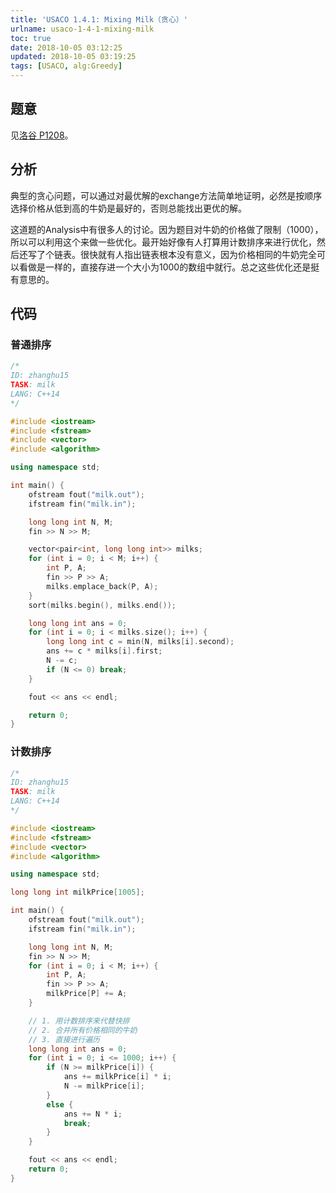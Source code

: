 ```yaml
---
title: 'USACO 1.4.1: Mixing Milk（贪心）'
urlname: usaco-1-4-1-mixing-milk
toc: true
date: 2018-10-05 03:12:25
updated: 2018-10-05 03:19:25
tags: [USACO, alg:Greedy]
---
```


## 题意

见[洛谷 P1208](https://www.luogu.org/problemnew/show/P1208)。

## 分析

典型的贪心问题，可以通过对最优解的exchange方法简单地证明，必然是按顺序选择价格从低到高的牛奶是最好的，否则总能找出更优的解。

这道题的Analysis中有很多人的讨论。因为题目对牛奶的价格做了限制（1000），所以可以利用这个来做一些优化。最开始好像有人打算用计数排序来进行优化，然后还写了个链表。很快就有人指出链表根本没有意义，因为价格相同的牛奶完全可以看做是一样的，直接存进一个大小为1000的数组中就行。总之这些优化还是挺有意思的。

## 代码

### 普通排序

```cpp
/*
ID: zhanghu15
TASK: milk
LANG: C++14
*/

#include <iostream>
#include <fstream>
#include <vector>
#include <algorithm>

using namespace std;

int main() {
    ofstream fout("milk.out");
    ifstream fin("milk.in");

    long long int N, M;
    fin >> N >> M;

    vector<pair<int, long long int>> milks;
    for (int i = 0; i < M; i++) {
        int P, A;
        fin >> P >> A;
        milks.emplace_back(P, A);
    }
    sort(milks.begin(), milks.end());

    long long int ans = 0;
    for (int i = 0; i < milks.size(); i++) {
        long long int c = min(N, milks[i].second);
        ans += c * milks[i].first;
        N -= c;
        if (N <= 0) break;
    }

    fout << ans << endl;

    return 0;
}
```

### 计数排序

```cpp
/*
ID: zhanghu15
TASK: milk
LANG: C++14
*/

#include <iostream>
#include <fstream>
#include <vector>
#include <algorithm>

using namespace std;

long long int milkPrice[1005];

int main() {
    ofstream fout("milk.out");
    ifstream fin("milk.in");

    long long int N, M;
    fin >> N >> M;
    for (int i = 0; i < M; i++) {
        int P, A;
        fin >> P >> A;
        milkPrice[P] += A;
    }

    // 1. 用计数排序来代替快排
    // 2. 合并所有价格相同的牛奶
    // 3. 直接进行遍历
    long long int ans = 0;
    for (int i = 0; i <= 1000; i++) {
        if (N >= milkPrice[i]) {
            ans += milkPrice[i] * i;
            N -= milkPrice[i];
        }
        else {
            ans += N * i;
            break;
        }
    }

    fout << ans << endl;
    return 0;
}
```
